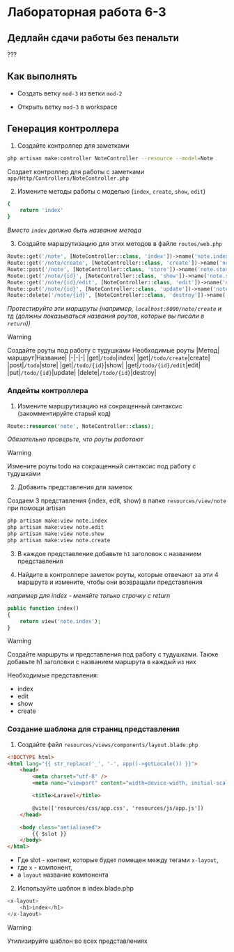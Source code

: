 # Лабораторная работа 6-3

## Дедлайн сдачи работы без пенальти

???

## Как выполнять

- Создать ветку `mod-3` из ветки `mod-2`

- Открыть ветку `mod-3` в workspace

## Генерация контроллера

1. Создайте контроллер для заметками

```bash
php artisan make:controller NoteController --resource --model=Note
```

Создает контроллер для работы с заметками `app/Http/Controllers/NoteController.php`

2. Измените методы работы с моделью (`index`, `create`, `show`, `edit`)

```bash
{
    return 'index'
}
```

_Вместо `index` должно быть название метода_

3. Создайте маршрутизацию для этих методов в файле `routes/web.php`

```php
Route::get('/note', [NoteController::class, 'index'])->name('note.index');
Route::get('/note/create', [NoteController::class, 'create'])->name('note.create');
Route::post('/note', [NoteController::class, 'store'])->name('note.store');
Route::get('/note/{id}', [NoteController::class, 'show'])->name('note.show');
Route::get('/note/{id}/edit', [NoteController::class, 'edit'])->name('note.edit');
Route::put('/note/{id}', [NoteController::class, 'update'])->name('note.update');
Route::delete('/note/{id}', [NoteController::class, 'destroy'])->name('note.destroy');
```

_Протестируйте эти маршруты (например, `localhost:8000/note/create` и тд (должны показываться названия роутов, которые вы писали в `return`))_

> [!warning]
> Создайте роуты под работу с тудушками
> Необходимые роуты
> |Метод|маршрут|Название|
> |-|-|-|
> |get|`/todo`|index|
> |get|`/todo/create`|create|
> |post|`/todo`|store|
> |get|`/todo/{id}`|show|
> |get|`/todo/{id}/edit`|edit|
> |put|`/todo/{id}`|update|
> |delete|`/todo/{id}`|destroy|

### Апдейты контроллера

1. Измените маршрутизацию на сокращенный синтаксис (закомментируйте старый код)

```php
Route::resource('note', NoteController::class);
```

_Обязательно проверьте, что роуты работают_

> [!warning]
> Измените роуты todo на сокращенный синтаксис под работу с тудушками

2. Добавить представления для заметок

Создаем 3 представления (index, edit, show) в папке `resources/view/note` при помощи artisan

```bash
php artisan make:view note.index
php artisan make:view note.edit
php artisan make:view note.show
php artisan make:view note.create
```

3. В каждое представление добавьте `h1` заголовок с названием представления

4. Найдите в контроллере заметок роуты, которые отвечают за эти 4 маршрута и измените, чтобы они возвращали представления

_например для index - меняйте только строчку с return_

```php
public function index()
{
    return view('note.index');
}
```

> [!warning]
> Создайте маршруты и представления под работу с тудушками. Также добавьте h1 заголовки с названием маршрута в каждый из них
>
> Необходимые представления:
>
> - index
> - edit
> - show
> - create

### Создание шаблона для страниц представления

1. Создайте файл `resources/views/components/layout.blade.php`

```html
<!DOCTYPE html>
<html lang="{{ str_replace('_', '-', app()->getLocale()) }}">
    <head>
        <meta charset="utf-8" />
        <meta name="viewport" content="width=device-width, initial-scale=1" />

        <title>Laravel</title>

        @vite(['resources/css/app.css', 'resources/js/app.js'])
    </head>

    <body class="antialiased">
        {{ $slot }}
    </body>
</html>
```

- Где slot - контент, которые будет помещен между тегами `x-layout`,
- где `x` - компонент,
- а `layout` название компонента

2. Используйте шаблон в index.blade.php

```php
<x-layout>
    <h1>index</h1>
</x-layout>
```

> [!warning]
> Утилизируйте шаблон во всех представлениях
